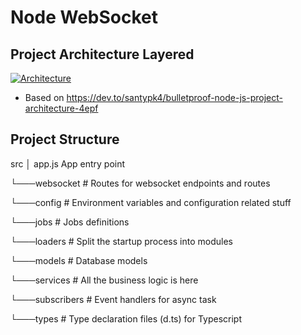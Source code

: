 
# Node WebSocket 
## Project Architecture Layered

[![Architecture]( https://res.cloudinary.com/practicaldev/image/fetch/s--NBWarb6c--/c_limit%2Cf_auto%2Cfl_progressive%2Cq_auto%2Cw_880/https://thepracticaldev.s3.amazonaws.com/i/8ujhfk47a3ciluri0wfx.png)]( https://res.cloudinary.com/practicaldev/image/fetch/s--NBWarb6c--/c_limit%2Cf_auto%2Cfl_progressive%2Cq_auto%2Cw_880/https://thepracticaldev.s3.amazonaws.com/i/8ujhfk47a3ciluri0wfx.png)

 
 - Based on https://dev.to/santypk4/bulletproof-node-js-project-architecture-4epf
  
## Project Structure
  src
  │   app.js           App entry point
  
  └───websocket       # Routes for websocket endpoints and routes

  └───config          # Environment variables and configuration related stuff

  └───jobs            # Jobs definitions 

  └───loaders         # Split the startup process into modules

  └───models          # Database models

  └───services        # All the business logic is here

  └───subscribers     # Event handlers for async task

  └───types           # Type declaration files (d.ts) for Typescript
